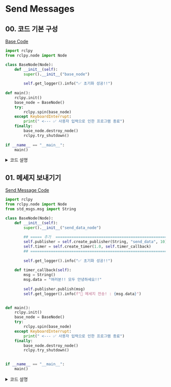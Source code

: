 # Send Messages

## 00. 코드 기본 구성

[Base Code](00_base_code.py)

```python
import rclpy
from rclpy.node import Node

class BaseNode(Node):
    def __init__(self):
        super().__init__("base_node")
        
        self.get_logger().info("✅ 초기화 성공!!")
    
def main():
    rclpy.init()
    base_node = BaseNode()
    try:
        rclpy.spin(base_node)
    except KeyboardInterrupt:
        print(" <--- ✅ 사용자 입력으로 인한 프로그램 종료")
    finally:
        base_node.destroy_node()
        rclpy.try_shutdown()
    
if __name__ == "__main__":
    main()
```

<details>

<summary>코드 설명</summary>

해당 코드를 보면 먼저 `rclpy.init`을 통해서 ROS 초기화를 진행한다.  
  
이후 `BaseNode`를 생성해 주는데, 해당 노드는 `rclpy.node`의 `Node` 클래스를 상속받았다. 이와 같이 ROS의 패키지는 기본적으로 `Node` 클래스를 상속받는다.  
  
초기화 부분인 `__init__`을 보면 해당 노드의 이름을 부모 노드에 전달해 주며 초기화를 진행해 준다. 해당 노드의 이름은 고유한 이름으로 설정해야 후에 중복으로 인한 문제가 발생되지 않는다. 이후 `get_logger().info()`를 통해서 문자열을 출력해 준다. ROS에서 사용하는 `print()` 함수라고 보면 된다.  
  
해당 Node는 `rclpy.spin`을 통해서 반복을 수행 해 준다. `while True`와 같이 계속 반복을 시키면서 동작이나 이벤트 감지를 수행한다고 보면 된다.
  
해당 Node의 `spin`, 즉 `while True` 문을 종료시켜 주기 위해서 `ctrl + C`를 통해 종료한다. 이때, 에러를 발생시키지 않기 위해서 `try-catch` 문을 추가시켜 주었다. 만약 Node가 종료되었을 때 이후의 코드를 추가했을 때, 에러를 처리하지 못 한다면 뒤의 코드가 실행되지 않고 종료되니 꼭 처리해 주자.

```bash
retia@localhost:~/practice_ws/src/practice_ros$ python3 00_base_code.py
[INFO] [1745591227.966051788] [base_node]: ✅ 초기화 성공!!
^CTraceback (most recent call last):
  File "/home/retia/practice_ws/src/practice_ros/01_Send_Messages/00_base_code.py", line 22, in <module>
    main()
  File "/home/retia/practice_ws/src/practice_ros/01_Send_Messages/00_base_code.py", line 15, in main
    rclpy.spin(base_node)
  File "/opt/ros/humble/local/lib/python3.10/dist-packages/rclpy/__init__.py", line 226, in spin
    executor.spin_once()
  File "/opt/ros/humble/local/lib/python3.10/dist-packages/rclpy/executors.py", line 751, in spin_once
    self._spin_once_impl(timeout_sec)
  File "/opt/ros/humble/local/lib/python3.10/dist-packages/rclpy/executors.py", line 740, in _spin_once_impl
    handler, entity, node = self.wait_for_ready_callbacks(timeout_sec=timeout_sec)
  File "/opt/ros/humble/local/lib/python3.10/dist-packages/rclpy/executors.py", line 723, in wait_for_ready_callbacks
    return next(self._cb_iter)
  File "/opt/ros/humble/local/lib/python3.10/dist-packages/rclpy/executors.py", line 620, in _wait_for_ready_callbacks
    wait_set.wait(timeout_nsec)
KeyboardInterrupt
```

이후 `base_node.destroy_node()` 및 `rclpy.try_shutdown()`을 진행 해 준다. 이 과정을 통해서 Node 및 ROS를 종료 해 준다.  
  
그런데 ROS2 Humble 버전에서는 `KeyboardInterrupt`를 발생시키는 경우 자동으로 `rclpy.shutdown()`이 실행이 된다. 이전 버전에서는 그렇지 않았기에 `rclpy.shutdown()`을 통해서 명시적으로 종료를 해 주었지만, ROS2 Humble 버전에는 필요가 없다. 오히려 `rclpy.shutdown()`를 사용하면 이미 shutdown이 됐는데 또 호출한다고 하여 다음과 같이 에러가 발생한다.

```bash
During handling of the above exception, another exception occurred:

Traceback (most recent call last):
  File "/home/retia/practice_ws/src/practice_ros/01_Send_Messages/00_base_code.py", line 24, in <module>
    main()
  File "/home/retia/practice_ws/src/practice_ros/01_Send_Messages/00_base_code.py", line 20, in main
    rclpy.shutdown()
  File "/opt/ros/humble/local/lib/python3.10/dist-packages/rclpy/__init__.py", line 130, in shutdown
    _shutdown(context=context)
  File "/opt/ros/humble/local/lib/python3.10/dist-packages/rclpy/utilities.py", line 58, in shutdown
    return context.shutdown()
  File "/opt/ros/humble/local/lib/python3.10/dist-packages/rclpy/context.py", line 102, in shutdown
    self.__context.shutdown()
rclpy._rclpy_pybind11.RCLError: failed to shutdown: rcl_shutdown already called on the given context, at ./src/rcl/init.c:241
```

이러한 요소 때문에 `rclpy.try_shutdown()`을 사용을 해 줘야 에러가 출력되지 않는다. Shutdown 상태가 아니면 수행하고, 아니라면 그냥 지나가기 때문에 에러가 발생되지 않는다.  
  
`base_node.destroy()`의 경우에는 만약 처리를 해 주지 않는다면 ROS는 해당 노드가 종료가 되었다는 것을 프로세스가 종료 될 때 까지 알지 못한다. 다음과 같이 `base_node.destory()`를 제거하고 해당 `main` 함수 마지막에 `input()`을 추가해서 실행 해 보자.

```python
def main():
    rclpy.init()
    base_node = BaseNode()
    try:
        rclpy.spin(base_node)
    except KeyboardInterrupt:
        print(" <--- ✅ 사용자 입력으로 인한 프로그램 종료")
    finally:
        # base_node.destroy_node()
        rclpy.try_shutdown()
    
    input()
```

`try_shutdown()`이 실행되었음에도 불구하고, Node의 목록을을 확인해 보면 해당 Node가 여전히 남아 있음을 확인할 수 있다.

```bash
retia@localhost:~/practice_ws/src$ ros2 node list
/base_node
```

하지만 해당 주석을 해제한 후 다시 실행해 보면 동일한 상황임에도 Node 목록에서 제거된 것을 확인할 수 있다.

```bash
retia@localhost:~/practice_ws/src$ ros2 node list
```

이러한 클래스가 아직 구현된 기능은 하나도 없지만, 매우 기본적인 Node의 형태다.
</details>

## 01. 메세지 보내기기

[Send Message Code](01_send_data_code.py)

```python
import rclpy
from rclpy.node import Node
from std_msgs.msg import String

class BaseNode(Node):
    def __init__(self):
        super().__init__("send_data_node")
        
        ## ===== 추가  =====================================================
        self.publisher = self.create_publisher(String, "send_data", 10)
        self.timer = self.create_timer(1.0, self.timer_callback)
        ## ================================================================
        
        self.get_logger().info("✅ 초기화 성공!!")
    
    def timer_callback(self):
        msg = String()
        msg.data = "여러분!! 모두 안녕하세요!!"
        
        self.publisher.publish(msg)
        self.get_logger().info(f"📨 메세지 전송! : {msg.data}")
        

def main():
    rclpy.init()
    base_node = BaseNode()
    try:
        rclpy.spin(base_node)
    except KeyboardInterrupt:
        print(" <--- ✅ 사용자 입력으로 인한 프로그램 종료")
    finally:
        base_node.destroy_node()
        rclpy.try_shutdown()
    

if __name__ == "__main__":
    main()
```

<details>

<summary>코드 설명</summary>
먼저 바뀌지 않은 부분을 보면 `main` 함수 내부는 변하지 않았다. 해당 기능에 맞게 클래스 명 및 변수 명을 수정해 줘도 되지만, 구조적으로는 동일하고, 바꾸지 않아도 문제는는 발생하지 않는다. 여기서는 점차 변하는 부분만 확인하기 위해 가능하면 코드를 수정하지 않겠다.  

다만 한 가지, 매번 바뀌는 것이 있다면 `super().__init__()` 내부에 주는 노드의 이름이다. 노드의 이름이 동일하게 된다면 문제가 발생할 수 있다. 그래서 이번에는 `send_data_node`라고 이름을 지어 주었다.  

해당 코드에서 추가된 내용은 `create_publisher`와 `create_timer`이다.  

`create_publisher`는 메시지를 뿌리는 곳이다. 해당 부분에서 생성된 `self.publisher`에게 데이터를 넣으면 모든 사람에게 메시지를 보낸다. 이때, 변수가 들어가는 `String`의 경우 메시지의 내용 형식이고, `send_data`는 메시지의 제목, `10`은 버퍼인데 아직까지 구체적으로 알 필요는 없다.  

`create_timer`는 해당 타이머 시간에 맞춰 지속적으로 무언가를 수행하도록 한다. 이때, `1.0`이 몇 초 주기로 실할 지를 결정하고, `self.timer_callback`이 실행할 동작이다.  

`self.timer_callback`에서 가장 먼저 아까 보낼 데이터의 타입인 `String`을 생성하고는, 그 내부에 실제 우리가 보내고 싶은 데이터인 `"여러분!! 모두 안녕하세요!!"`를 넣어주는 것을 확인할 수 있다. `.msg`에 대한 것은 아직 알 필요 없고, 그냥 그렇게 데이터를 넣을 수 있구나 라고만 생각하면 된다.  

그리고 마지막으로 우리는 아까 말했던 것 처럼 `self.publisher`에 우리가 만든 메시지인 `msg`를 넣어서 전송을 해 준다. 이후 실행되는 `self.get_logger().info()`는 단순하게 전송 확인 용으로만 출력되는 log 데이터다.  

그 결과 다음과 같이 1초 주기로 데이터가 출력된다.

```bash
retia@localhost:~/practice_ws/src/practice_ros/01_Send_Messages$ python3 01_send_data_code.py 
[INFO] [1745594137.516686931] [send_data_node]: ✅ 초기화 성공!!
[INFO] [1745594138.510774870] [send_data_node]: 📨 메세지 전송! : 여러분!! 모두 안녕하세요!!
[INFO] [1745594139.510568489] [send_data_node]: 📨 메세지 전송! : 여러분!! 모두 안녕하세요!!
[INFO] [1745594140.510655003] [send_data_node]: 📨 메세지 전송! : 여러분!! 모두 안녕하세요!!
[INFO] [1745594141.510643157] [send_data_node]: 📨 메세지 전송! : 여러분!! 모두 안녕하세요!!
```

그리고 출력되는 토픽 이름이 새로 생긴 것도 불 수 있다.

```bash
retia@localhost:~/practice_ws/src/practice_ros$ ros2 topic list
/parameter_events
/rosout
/send_data
```

그 내부 데이터도 직접 확인해 볼 수 있다.

```bash
retia@localhost:~/practice_ws/src/practice_ros$ ros2 topic echo /send_data
data: 여러분!! 모두 안녕하세요!!
---
data: 여러분!! 모두 안녕하세요!!
---
data: 여러분!! 모두 안녕하세요!!
---
```
</details>